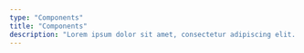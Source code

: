 ```yaml
---
type: "Components"
title: "Components"
description: "Lorem ipsum dolor sit amet, consectetur adipiscing elit. Nunc tempus laoreet leo sit amet iaculis."
---
```


